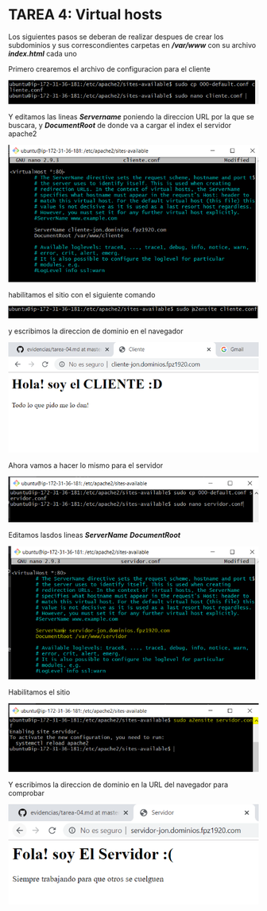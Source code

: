 # TAREA 4: Virtual hosts
Los siguientes pasos se deberan de realizar despues de crear los subdominios y sus correscondientes carpetas en ***/var/www*** con su archivo ***index.html*** cada uno

Primero crearemos el archivo de configuracion para el cliente

![](images/tarea04md/captura08.PNG)

Y editamos las lineas ***Servername*** poniendo la direccion URL por la que se buscara, y ***DocumentRoot*** de donde va a cargar el index el servidor apache2

![](images/tarea04md/captura09.PNG)

habilitamos el sitio con el siguiente comando

![](images/tarea04md/captura10.PNG)

y escribimos la direccion de dominio en el navegador

![](images/tarea04md/captura11.PNG)

Ahora vamos a hacer lo mismo para el servidor

![](images/tarea04md/captura12.PNG)

Editamos lasdos lineas ***ServerName*** ***DocumentRoot***

![](images/tarea04md/captura13.PNG)

Habilitamos el sitio

![](images/tarea04md/captura14.PNG)

Y escribimos la direccion de dominio en la URL del navegador para comprobar

![](images/tarea04md/captura15.PNG)
